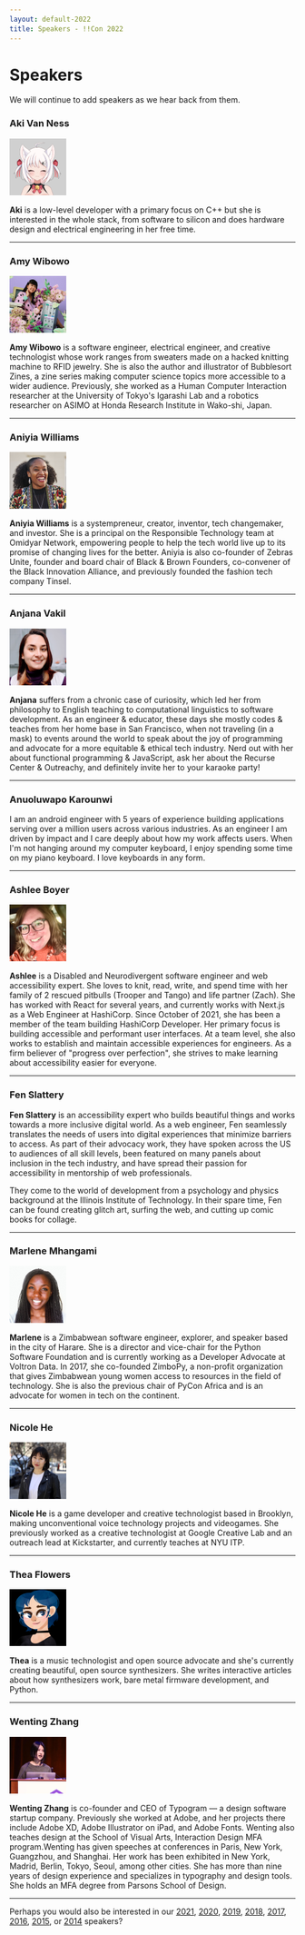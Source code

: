 ```yaml
---
layout: default-2022
title: Speakers - !!Con 2022
---
```


# Speakers

We will continue to add speakers as we hear back from them.

### Aki Van Ness
 
<a name="aki-van-ness" id="aki-van-ness"></a>
<img src="/images/speakers/thumbnail/aki-van-ness.png" alt="Aki Van Ness" class="speaker-img" />

**Aki** is a low-level developer with a primary focus on C++ but she is interested in the whole stack, from software to silicon and does hardware design and electrical engineering in her free time.

---

### Amy Wibowo

<a name="amy-wibowo" id="amy-wibowo"></a>
<img src="/images/speakers/thumbnail/amy-wibowo.png" alt="Amy Wibowo" class="speaker-img" />

**Amy Wibowo** is a software engineer, electrical engineer, and creative technologist whose work ranges from sweaters made on a hacked knitting machine to RFID jewelry. She is also the author and illustrator of Bubblesort Zines, a zine series making computer science topics more accessible to a wider audience. Previously, she worked as a Human Computer Interaction researcher at the University of Tokyo's Igarashi Lab and a robotics researcher on ASIMO at Honda Research Institute in Wako-shi, Japan.

---

### Aniyia Williams

<a name="aniyia-williams" id="aniyia-williams"></a>
<img src="/images/speakers/thumbnail/aniyia-williams.png" alt="Aniyia Williams" class="speaker-img" />

**Aniyia Williams** is a systempreneur, creator, inventor, tech changemaker, and investor. She is a principal on the Responsible Technology team at Omidyar Network, empowering people to help the tech world live up to its promise of changing lives for the better. Aniyia is also co-founder of Zebras Unite, founder and board chair of Black & Brown Founders, co-convener of the Black Innovation Alliance, and previously founded the fashion tech company Tinsel.

---

### Anjana Vakil

<a name="anjana-vakil" id="anjana-vakil"></a>
<img src="/images/speakers/thumbnail/anjana-vakil.png" alt="Anjana Vakil" class="speaker-img" />

**Anjana** suffers from a chronic case of curiosity, which led her from philosophy to English teaching to computational linguistics to software development. As an engineer & educator, these days she mostly codes & teaches from her home base in San Francisco, when not traveling (in a mask) to events around the world to speak about the joy of programming and advocate for a more equitable & ethical tech industry. Nerd out with her about functional programming & JavaScript, ask her about the Recurse Center & Outreachy, and definitely invite her to your karaoke party!

---

### Anuoluwapo Karounwi

[//]: # (<a name="anuoluwapo-karounwi" id="anuoluwapo-karounwi"></a>)
[//]: # (<img src="/images/speakers/thumbnail/anuoluwapo-karounwi.png" alt="Anuoluwapo Karounwi" class="speaker-img" />)

I am an android engineer with 5 years of experience building applications serving over a million users across various industries. As an engineer I am driven by impact and I care deeply about how my work affects users. When I'm not hanging around my computer keyboard, I enjoy spending some time on my piano keyboard. I love keyboards in any form.

---

### Ashlee Boyer

<a name="ashlee-boyer" id="ashlee-boyer"></a>
<img src="/images/speakers/thumbnail/ashlee-boyer.png" alt="Ashlee Boyer" class="speaker-img" />

**Ashlee** is a Disabled and Neurodivergent software engineer and web accessibility expert. She loves to knit, read, write, and spend time with her family of 2 rescued pitbulls (Trooper and Tango) and life partner (Zach). She has worked with React for several years, and currently works with Next.js as a Web Engineer at HashiCorp. Since October of 2021, she has been a member of the team building HashiCorp Developer. Her primary focus is building accessible and performant user interfaces. At a team level, she also works to establish and maintain accessible experiences for engineers. As a firm believer of "progress over perfection", she strives to make learning about accessibility easier for everyone.

---

### Fen Slattery

[//]: # (<a name="fen-slattery" id="fen-slattery"></a>)
[//]: # (<img src="/images/speakers/thumbnail/fen-slattery.png" alt="Fen Slattery" class="speaker-img" />)

**Fen Slattery** is an accessibility expert who builds beautiful things and works towards a more inclusive digital world. As a web engineer, Fen seamlessly translates the needs of users into digital experiences that minimize barriers to access. As part of their advocacy work, they have spoken across the US to audiences of all skill levels, been featured on many panels about inclusion in the tech industry, and have spread their passion for accessibility in mentorship of web professionals.

They come to the world of development from a psychology and physics background at the Illinois Institute of Technology. In their spare time, Fen can be found creating glitch art, surfing the web, and cutting up comic books for collage.

---

### Marlene Mhangami

<a name="marlene-mhangami" id="marlene-mhangami"></a>
<img src="/images/speakers/thumbnail/marlene-mhangami.png" alt="Marlene Mhangami" class="speaker-img" />

**Marlene** is a Zimbabwean software engineer, explorer, and speaker based in the city of Harare. She is a director and vice-chair for the Python Software Foundation and is currently working as a Developer Advocate at Voltron Data. In 2017, she co-founded ZimboPy, a non-profit organization that gives Zimbabwean young women access to resources in the field of technology. She is also the previous chair of PyCon Africa and is an advocate for women in tech on the continent.

---

### Nicole He

<a name="nicole-he" id="nicole-he"></a>
<img src="/images/speakers/thumbnail/nicole-he.png" alt="Nicole He" class="speaker-img" />

**Nicole He** is a game developer and creative technologist based in Brooklyn, making unconventional voice technology projects and videogames. She previously worked as a creative technologist at Google Creative Lab and an outreach lead at Kickstarter, and currently teaches at NYU ITP.

---

### Thea Flowers

<a name="thea-flowers" id="thea-flowers"></a>
<img src="/images/speakers/thumbnail/thea-flowers.png" alt="Thea Flowers" class="speaker-img" />

**Thea** is a music technologist and open source advocate and she's currently creating beautiful, open source synthesizers. She writes interactive articles about how synthesizers work, bare metal firmware development, and Python.

---

### Wenting Zhang

<a name="wenting-zhang" id="wenting-zhang"></a>
<img src="/images/speakers/thumbnail/wenting-zhang.png" alt="Wenting Zhang" class="speaker-img" />

**Wenting Zhang** is co-founder and CEO of Typogram — a design software startup company. Previously she worked at Adobe, and her projects there include Adobe XD, Adobe Illustrator on iPad, and Adobe Fonts. Wenting also teaches design at the School of Visual Arts, Interaction Design MFA program.Wenting has given speeches at conferences in Paris, New York, Guangzhou, and Shanghai. Her work has been exhibited in New York, Madrid, Berlin, Tokyo, Seoul, among other cities. She has more than nine years of design experience and specializes in typography and design tools. She holds an MFA degree from Parsons School of Design.

---


Perhaps you would also be interested in our 
[2021](2021/speakers.html), 
[2020](2020/speakers.html), 
[2019](2019/speakers.html), 
[2018](2018/speakers.html), 
[2017](2017/speakers.html), 
[2016](2016/speakers.html), 
[2015](../2015/speakers.html), 
or [2014](../2014/speakers.html) speakers?
